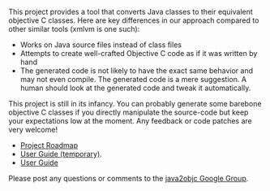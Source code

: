This project provides a tool that converts Java classes to their equivalent objective C classes. Here are key differences in our approach compared to other similar tools (xmlvm is one such):

  * Works on Java source files instead of class files
  * Attempts to create well-crafted Objective C code as if it was written by hand
  * The generated code is not likely to have the exact same behavior and may not even compile. The generated code is a mere suggestion. A human should look at the generated code and tweak it automatically.

This project is still in its infancy. You can probably generate some barebone objective C classes if you directly manipulate the source-code but keep your expectations low at the moment. Any feedback or code patches are very welcome!

  * [Project Roadmap](https://sites.google.com/site/java2objc/roadmap)
  * [User Guide (temporary)](UsageGuide.md).
  * [User Guide](https://sites.google.com/site/java2objc/userguide)

Please post any questions or comments to the [java2objc Google Group](http://groups.google.com/group/java2objc).